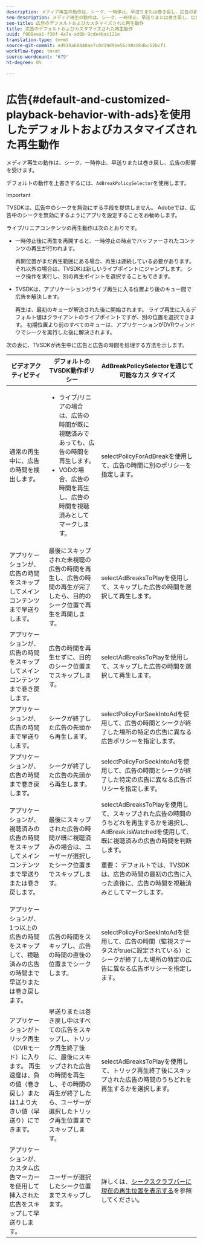 ```yaml
---
description: メディア再生の動作は、シーク、一時停止、早送りまたは巻き戻し、広告の影響を受けます。
seo-description: メディア再生の動作は、シーク、一時停止、早送りまたは巻き戻し、広告の影響を受けます。
seo-title: 広告のデフォルトおよびカスタマイズされた再生動作
title: 広告のデフォルトおよびカスタマイズされた再生動作
uuid: f008eea1-f30f-4a7a-ad8b-9cde4bac121e
translation-type: tm+mt
source-git-commit: ed910a60440ae7c0d19d9be56c80c8bdbc62bcf1
workflow-type: tm+mt
source-wordcount: '679'
ht-degree: 0%

---
```



# 広告{#default-and-customized-playback-behavior-with-ads}を使用したデフォルトおよびカスタマイズされた再生動作

メディア再生の動作は、シーク、一時停止、早送りまたは巻き戻し、広告の影響を受けます。

デフォルトの動作を上書きするには、`AdBreakPolicySelector`を使用します。

>[!IMPORTANT]
>
>TVSDKは、広告中のシークを無効にする手段を提供しません。 Adobeでは、広告中のシークを無効にするようにアプリを設定することをお勧めします。

ライブ/リニアコンテンツの再生動作は次のとおりです。

* 一時停止後に再生を再開すると、一時停止の時点でバッファーされたコンテンツの再生が行われます。

   再開位置がまだ再生範囲にある場合、再生は連続している必要があります。 それ以外の場合は、TVSDKは新しいライブポイントにジャンプします。 シーク操作を実行し、別の再生ポイントを選択することもできます。
* TVSDKは、アプリケーションがライブ再生に入る位置より後のキュー間で広告を解決します。

   再生は、最初のキューが解決された後に開始されます。 ライブ再生に入るデフォルト値はクライアントのライブポイントですが、別の位置を選択できます。 初期位置より前のすべてのキューは、アプリケーションがDVRウィンドウでシークを実行した後に解決されます。

次の表に、TVSDKが再生中に広告と広告の時間を処理する方法を示します。

<table id="table_466538B1C2A646B89EB4F9AA111203BE"> 
 <thead> 
  <tr> 
   <th colname="col1" class="entry"> <b>ビデオアクティビティ</b> </th> 
   <th colname="col2" class="entry"> <b>デフォルトのTVSDK動作ポリシー</b> </th> 
   <th colname="col3" class="entry"><b>AdBreakPolicySelectorを通じて可能なカス <span class="codeph"> タマイズ</b></span> </th> 
  </tr>
 </thead>
 <tbody> 
  <tr> 
   <td colname="col1"> 通常の再生中に、広告の時間を検出します。 </td> 
   <td colname="col2"> 
    <ul id="ul_10D2638676EA4ADDA718E61BD4FDC1D2"> 
     <li id="li_D5CC30F063934C738971E2E8AF00C137"> ライブ/リニアの場合は、広告の時間が既に視聴済みであっても、広告の時間を再生します。 </li> 
     <li id="li_D962C0938DA74186AE99D117E5A74E38">VODの場合、広告の時間を再生し、広告の時間を視聴済みとしてマークします。 </li> 
    </ul> </td> 
   <td colname="col3"><span class="codeph"> selectPolicyForAdBreak</span>を使用して、広告の時間に別のポリシーを指定します。 </td> 
  </tr> 
  <tr> 
   <td colname="col1"> アプリケーションが、広告の時間をスキップしてメインコンテンツまで早送りします。 </td> 
   <td colname="col2"> 最後にスキップされた未視聴の広告の時間を再生し、広告の時間の再生が完了したら、目的のシーク位置で再生を再開します。 </td> 
   <td colname="col3"><span class="codeph"> selectAdBreaksToPlay</span>を使用して、スキップした広告の時間を選択して再生します。 </td> 
  </tr> 
  <tr> 
   <td colname="col1"> アプリケーションが、広告の時間をスキップしてメインコンテンツまで巻き戻します。 </td> 
   <td colname="col2"> 広告の時間を再生せずに、目的のシーク位置までスキップします。 </td> 
   <td colname="col3"><span class="codeph"> selectAdBreaksToPlay</span>を使用して、スキップした広告の時間を選択して再生します。                      </td> 
  </tr> 
  <tr> 
   <td colname="col1"> アプリケーションが、広告の時間まで早送りします。 </td> 
   <td colname="col2"> シークが終了した広告の先頭から再生します。 </td> 
   <td colname="col3"><span class="codeph"> selectPolicyForSeekIntoAd</span>を使用して、広告の時間とシークが終了した場所の特定の広告に異なる広告ポリシーを指定します。 </td> 
  </tr> 
  <tr> 
   <td colname="col1"> アプリケーションが、広告の時間まで巻き戻します。 </td> 
   <td colname="col2"> シークが終了した広告の先頭から再生します。 </td> 
   <td colname="col3"><span class="codeph"> selectPolicyForSeekIntoAd</span>を使用して、広告の時間とシークが終了した特定の広告に異なる広告ポリシーを指定します。 </td> 
  </tr> 
  <tr> 
   <td colname="col1"> アプリケーションが、視聴済みの広告の時間をスキップしてメインコンテンツまで早送りまたは巻き戻します。 </td> 
   <td colname="col2"> 最後にスキップされた広告の時間が既に視聴済みの場合は、ユーザーが選択したシーク位置までスキップします。 </td> 
   <td colname="col3"><span class="codeph"> selectAdBreaksToPlay</span>を使用して、スキップされた広告の時間のうちどれを再生するかを選択し、<span class="codeph"> AdBreak.isWatched</span>を使用して、既に視聴済みの広告の時間を判断します。 <p>重要： デフォルトでは、TVSDKは、広告の時間の最初の広告に入った直後に、広告の時間を視聴済みとしてマークします。 </p> </td> 
  </tr> 
  <tr> 
   <td colname="col1"> アプリケーションが、1つ以上の広告の時間をスキップして、視聴済みの広告の時間まで早送りまたは巻き戻します。 </td> 
   <td colname="col2"> 広告の時間をスキップし、広告の時間の直後の位置までシークします。 </td> 
   <td colname="col3"><span class="codeph"> selectPolicyForSeekIntoAd</span>を使用して、広告の時間（監視ステータスがtrueに設定されている）とシークが終了した場所の特定の広告に異なる広告ポリシーを指定します。 </td> 
  </tr> 
  <tr> 
   <td colname="col1"> アプリケーションがトリック再生（DVRモード）に入ります。 再生速度は、負の値（巻き戻し）または1より大きい値（早送り）にできます。 </td> 
   <td colname="col2"> 早送りまたは巻き戻し中はすべての広告をスキップし、トリック再生終了後に、最後にスキップされた広告の時間を再生し、その時間の再生が終了したら、ユーザーが選択したトリック再生位置までスキップします。 </td> 
   <td colname="col3"><span class="codeph"> selectAdBreaksToPlay</span>を使用して、トリック再生終了後にスキップされた広告の時間のうちどれを再生するかを選択します。 </td> 
  </tr> 
  <tr> 
   <td colname="col1"> アプリケーションが、カスタム広告マーカーを使用して挿入された広告をスキップして早送りします。 </td> 
   <td colname="col2"> ユーザーが選択したシーク位置までスキップします。 </td> 
   <td colname="col3">詳しくは、<a href="../../../tvsdk-3x-android-prog/android-3x-content-playback-options-android2/ui-configure/android-3x-ui-seek-scrub-bar-display.md" format="dita" scope="local">シークスクラブバーに現在の再生位置を表示する</a>を参照してください。 </td> 
  </tr> 
 </tbody> 
</table>

